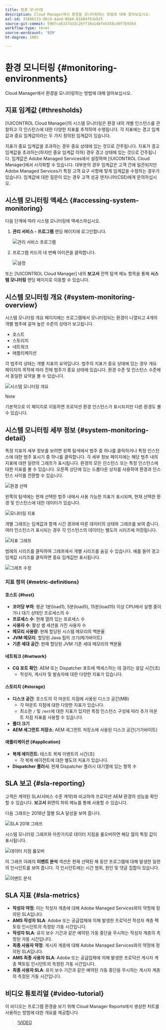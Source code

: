 ```yaml
---
title: 환경 모니터링
description: Cloud Manager에서 환경을 모니터링하는 방법에 대해 알아보십시오.
exl-id: 32886133-d6c0-4aed-8bb0-81b84f63e825
source-git-commit: 5907ca6337d33c26ff19a14bfeb358cd9f7b935d
workflow-type: tm+mt
source-wordcount: '939'
ht-degree: 100%

---
```



# 환경 모니터링 {#monitoring-environments}

Cloud Manager에서 환경을 모니터링하는 방법에 대해 알아보십시오.

## 지표 임계값 {#thresholds}

[!UICONTROL Cloud Manager]의 시스템 모니터링은 환경 내의 개별 인스턴스를 관찰하고 각 인스턴스에 대한 다양한 지표를 추적하여 수행됩니다. 각 지표에는 경고 임계값과 중요 임계값이라는 두 가지 정의된 임계값이 있습니다.

지표가 중요 임계값을 초과하는 경우 중요 상태에 있는 것으로 간주됩니다. 지표가 경고 임계값을 초과하는(하지만 중요 임계값 이하) 경우 경고 상태에 있는 것으로 간주됩니다. 임계값은 Adobe Managed Services에서 설정하며 [!UICONTROL Cloud Manager]에서 시각화할 수 있습니다. 대부분의 경우 임계값은 고객 간에 일관되지만 Adobe Managed Services가 특정 고객 요구 사항에 맞게 임계값을 수정하는 경우가 있습니다. 임계값에 대한 질문이 있는 경우 고객 성공 엔지니어(CSE)에게 문의하십시오.

## 시스템 모니터링 액세스 {#accessing-system-monitoring}

다음 단계에 따라 시스템 모니터링에 액세스하십시오.

1. **관리 서비스 - 프로그램** 랜딩 페이지에 로그인합니다.

   ![관리 서비스 프로그램](/help/assets/ProgramLanding.png)

1. 프로그램 카드의 네 번째 아이콘을 클릭합니다.

   ![설정](/help/assets/first-timea1.png)


또는 [!UICONTROL Cloud Manager] 내의 **보고서** 전역 탐색 메뉴 항목을 통해 **시스템 모니터링** 랜딩 페이지로 이동할 수 있습니다.

## 시스템 모니터링 개요 {#system-monitoring-overview}

시스템 모니터링 개요 페이지에는 프로그램에서 모니터링되는 환경이 나열되고 4개의 개별 범주에 걸쳐 높은 수준의 상태가 보고됩니다.

* 호스트
* 스토리지
* 네트워크
* 애플리케이션

각 범주의 상태는 개별 지표의 요약입니다. 범주의 지표가 중요 상태에 있는 경우 개요 페이지의 목적에 따라 전체 범주가 중요 상태에 있습니다. 환경 수준 및 인스턴스 수준에서 동일한 요약을 볼 수 있습니다.

![시스템 모니터링 개요](/help/assets/System-Monitoring-Reports.png)

>[!NOTE]
>
>기본적으로 이 페이지로 이동하면 프로덕션 환경 인스턴스가 표시되지만 다른 환경도 볼 수 있습니다.

## 시스템 모니터링 세부 정보 {#system-monitoring-detail}

특정 지표의 세부 정보를 보려면 왼쪽 탐색에서 범주 중 하나를 클릭하거나 특정 인스턴스에 대한 범주 표시기 중 하나를 클릭합니다. 각 세부 정보 페이지에는 해당 범주 내의 지표에 대한 일련의 그래프가 표시됩니다. 환경의 모든 인스턴스 또는 특정 인스턴스에 대한 지표를 볼 수 있습니다. 오른쪽 상단에 있는 드롭다운 상자를 사용하여 환경과 인스턴스 사이를 전환할 수 있습니다.

![환경 선택](/help/assets/System_Monitoring1.png)

왼쪽의 탐색에는 현재 선택한 범주 내에서 사용 가능한 지표가 표시되며, 현재 선택한 환경 및 인스턴스에 대한 데이터가 있습니다.

![모니터링 지표](/help/assets/System_Monitoring2.png)

개별 그래프는 임계값과 함께 시간 경과에 따른 데이터의 상태와 그래프를 보여 줍니다. 여러 인스턴스가 표시되는 경우 각 인스턴스의 데이터는 별도의 시리즈에 저장됩니다.

![지표 그래프](/help/assets/Monitoring_Graphs1.png)

범례의 시리즈를 클릭하여 그래프에서 개별 시리즈를 숨길 수 있습니다.
예를 들어 경고 임계값 시리즈를 클릭하면 중요 임계값만 표시됩니다.

![그래프 수정](/help/assets/Monitoring_Graphs2.png)

### 지표 정의 {#metric-definitions}

#### 호스트 {#host}

* **코어당 부하**: 평균 1분(load1), 5분(load5), 15분(load15) 이상 CPU에서 실행 중이거나 대기 상태인 프로세스의 수
* **프로세스 수**: 현재 열려 있는 프로세스 수
* **사용자 수**: 활성 셸 세션을 가진 사용자 수
* **메모리 사용량**: 현재 할당된 시스템 메모리의 백분율
* **JVM 메모리**: 할당된 Java 힙의 크기(메가바이트)
* **기존 세대 공간**: 현재 할당된 JVM 기존 세대 메모리의 백분율

#### 네트워크 {#network}

* **CQ 포트 확인**: AEM 또는 Dispatcher 포트에 액세스하는 데 걸리는 응답 시간(초)
   * 작성자, 게시자 및 발송자에 대한 다양한 지표가 있습니다.

#### 스토리지 {#storage}

* **디스크 공간**: 호스트의 각 마운트 지점에 사용된 디스크 공간(MB)
   * 각 마운트 지점에 대한 다양한 지표가 있습니다.
   * 최소한 `/` 및 `/mnt`에 대한 지표가 있지만 특정 인스턴스 구성에 따라 추가 마운트 지점 지표를 사용할 수 있습니다.
* **폴더 크기**
* **AEM 세그먼트 저장소**: AEM 세그먼트 저장소에 사용된 디스크 공간(기가바이트)

#### 애플리케이션 {#application}

* **복제 에이전트**: 테스트 복제 이벤트의 시간(초)
   * 각 복제 에이전트에 대한 별도의 지표가 있습니다.
* **Dispatcher 플러시**: 현재 Dispatcher 플러시 대기열에 있는 항목 수

## SLA 보고 {#sla-reporting}

고객은 계약된 SLA(서비스 수준 계약)와 비교하여 프로덕션 AEM 환경의 성능을 확인할 수 있습니다. **보고서** 화면의 하위 메뉴를 통해 사용할 수 있습니다.

다음 그래프는 2018년 월별 SLA 달성을 보여 줍니다.

![SLA 2018 그래프](/help/assets/SLA-Reports-one.png)

시스템 모니터링 그래프와 마찬가지로 데이터 지점을 롤오버하면 해당 월의 특정 값이 표시됩니다.

![데이터 지점 롤오버](/help/assets/SLA-Reports-two.png)

이 그래프 아래의 **이벤트 분석** 섹션은 현재 선택된 해 동안 프로그램에 대해 발생한 일련의 인시던트를 보여 줍니다. 각 인시던트에는 시간 범위, 원인 및 댓글 집합이 있습니다.

![이벤트 분석](/help/assets/sla-reporting3.png)

## SLA 지표 {#sla-metrics}

* **작성자 약정**: 이는 작성자 계층에 대해 Adobe Managed Services와의 약정에 정의된 SLA입니다.
* **AMS 작성자 SLA**: Adobe 또는 공급업체에 의해 발생한 프로덕션 작성자 계층 팩토링 인시던트의 측정된 가동 시간입니다.
* **작성자 SLA**: 유지 보수 기간과 같은 예약된 가동 중단을 무시하는 작성자 계층의 측정된 가동 시간입니다.
* **최종 사용자 약정**: 게시자 계층에 대해 Adobe Managed Services와의 약정에 정의된 SLA입니다.
* **AMS 최종 사용자 SLA**: Adobe 또는 공급업체에 의해 발생한 프로덕션 게시자 계층 팩토링 인시던트의 측정된 가동 시간입니다.
* **최종 사용자 SLA**: 유지 보수 기간과 같은 예약된 가동 중단을 무시하는 게시자 계층의 측정된 가동 시간입니다.

## 비디오 튜토리얼 {#video-tutorial}

이 비디오는 프로그램 환경을 보기 위해 Cloud Manager Reports에서 생성한 차트를 사용하는 방법에 대한 개요를 제공합니다.

>[!VIDEO](https://video.tv.adobe.com/v/26315/)
